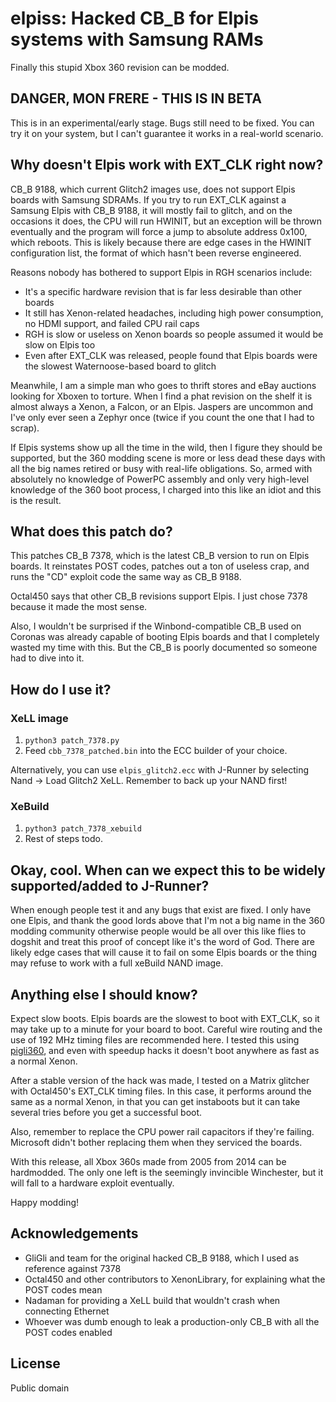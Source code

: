 # elpiss: Hacked CB_B for Elpis systems with Samsung RAMs

Finally this stupid Xbox 360 revision can be modded.

## DANGER, MON FRERE - THIS IS IN BETA

This is in an experimental/early stage. Bugs still need to be fixed. You can try it on your system, but I can't guarantee it works in
a real-world scenario.

## Why doesn't Elpis work with EXT_CLK right now?

CB_B 9188, which current Glitch2 images use, does not support Elpis boards with Samsung SDRAMs.
If you try to run EXT_CLK against a Samsung Elpis with CB_B 9188, it will mostly fail to glitch, and on the
occasions it does, the CPU will run HWINIT, but an exception will be thrown eventually and the program will
force a jump to absolute address 0x100, which reboots. This is likely because there are edge cases
in the HWINIT configuration list, the format of which hasn't been reverse engineered. 

Reasons nobody has bothered to support Elpis in RGH scenarios include:

- It's a specific hardware revision that is far less desirable than other boards
- It still has Xenon-related headaches, including high power consumption, no HDMI support, and failed CPU rail caps
- RGH is slow or useless on Xenon boards so people assumed it would be slow on Elpis too
- Even after EXT_CLK was released, people found that Elpis boards were the slowest Waternoose-based board to glitch

Meanwhile, I am a simple man who goes to thrift stores and eBay auctions looking for Xboxen to torture.
When I find a phat revision on the shelf it is almost always a Xenon, a Falcon, or an Elpis. Jaspers are
uncommon and I've only ever seen a Zephyr once (twice if you count the one that I had to scrap).

If Elpis systems show up all the time in the wild, then I figure they should be supported, but the 360
modding scene is more or less dead these days with all the big names retired or busy with real-life obligations.
So, armed with absolutely no knowledge of PowerPC assembly and only very high-level knowledge of the 360 boot process,
I charged into this like an idiot and this is the result.

## What does this patch do?

This patches CB_B 7378, which is the latest CB_B version to run on Elpis boards. It reinstates POST codes,
patches out a ton of useless crap, and runs the "CD" exploit code the same way as CB_B 9188.

Octal450 says that other CB_B revisions support Elpis. I just chose 7378 because it made the most sense.

Also, I wouldn't be surprised if the Winbond-compatible CB_B used on Coronas was already capable of
booting Elpis boards and that I completely wasted my time with this. But the CB_B is poorly documented
so someone had to dive into it.

## How do I use it?

### XeLL image

1. `python3 patch_7378.py`
2. Feed `cbb_7378_patched.bin` into the ECC builder of your choice.

Alternatively, you can use `elpis_glitch2.ecc` with J-Runner by selecting Nand -> Load Glitch2 XeLL. Remember to back up your NAND first!

### XeBuild

1. `python3 patch_7378_xebuild`
2. Rest of steps todo.

## Okay, cool. When can we expect this to be widely supported/added to J-Runner?

When enough people test it and any bugs that exist are fixed. I only have one Elpis, and thank the good
lords above that I'm not a big name in the 360 modding community otherwise people would be all over this
like flies to dogshit and treat this proof of concept like it's the word of God. There are likely edge
cases that will cause it to fail on some Elpis boards or the thing may refuse to work with a full xeBuild NAND image.

## Anything else I should know?

Expect slow boots. Elpis boards are the slowest to boot with EXT_CLK, so it may take up to a minute
for your board to boot. Careful wire routing and the use of 192 MHz timing files are recommended here.
I tested this using [pigli360](https://github.com/wurthless-elektroniks/pigli360), and even with speedup
hacks it doesn't boot anywhere as fast as a normal Xenon.

After a stable version of the hack was made, I tested on a Matrix glitcher with Octal450's EXT_CLK timing
files. In this case, it performs around the same as a normal Xenon, in that you can get instaboots but it
can take several tries before you get a successful boot.

Also, remember to replace the CPU power rail capacitors if they're failing. Microsoft didn't bother
replacing them when they serviced the boards.

With this release, all Xbox 360s made from 2005 from 2014 can be hardmodded. The only one left is the
seemingly invincible Winchester, but it will fall to a hardware exploit eventually.

Happy modding!

## Acknowledgements

- GliGli and team for the original hacked CB_B 9188, which I used as reference against 7378
- Octal450 and other contributors to XenonLibrary, for explaining what the POST codes mean
- Nadaman for providing a XeLL build that wouldn't crash when connecting Ethernet
- Whoever was dumb enough to leak a production-only CB_B with all the POST codes enabled

## License

Public domain
